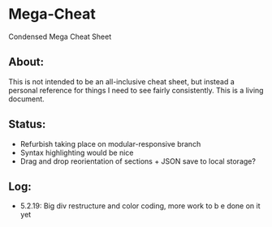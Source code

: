 # Mega-Cheat
Condensed Mega Cheat Sheet

## About:
This is not intended to be an all-inclusive cheat sheet, but instead a personal reference for things I need to see fairly consistently. This is a living document.

## Status:
- Refurbish taking place on modular-responsive branch
- Syntax highlighting would be nice
- Drag and drop reorientation of sections + JSON save to local storage?

## Log:
- 5.2.19: Big div restructure and color coding, more work to b e done on it yet

